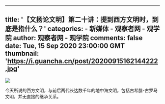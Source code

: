 
---
title: '【文扬论文明】第二十讲：提到西方文明时，到底是指什么？'
categories: 
    - 新媒体
    - 观察者网 - 观学院
author: 观察者网 - 观学院
comments: false
date: Tue, 15 Sep 2020 23:00:00 GMT
thumbnail: 'https://i.guancha.cn/post/20200915162144222.jpg'
---

<div>   
<img src="https://i.guancha.cn/post/20200915162144222.jpg" referrerpolicy="no-referrer"><p>今天所说的西方文明，与前后两代长达数千年的地中海文明，包括古希腊-古罗马文明，并无直接的继承关系。</p>  
</div>
            
